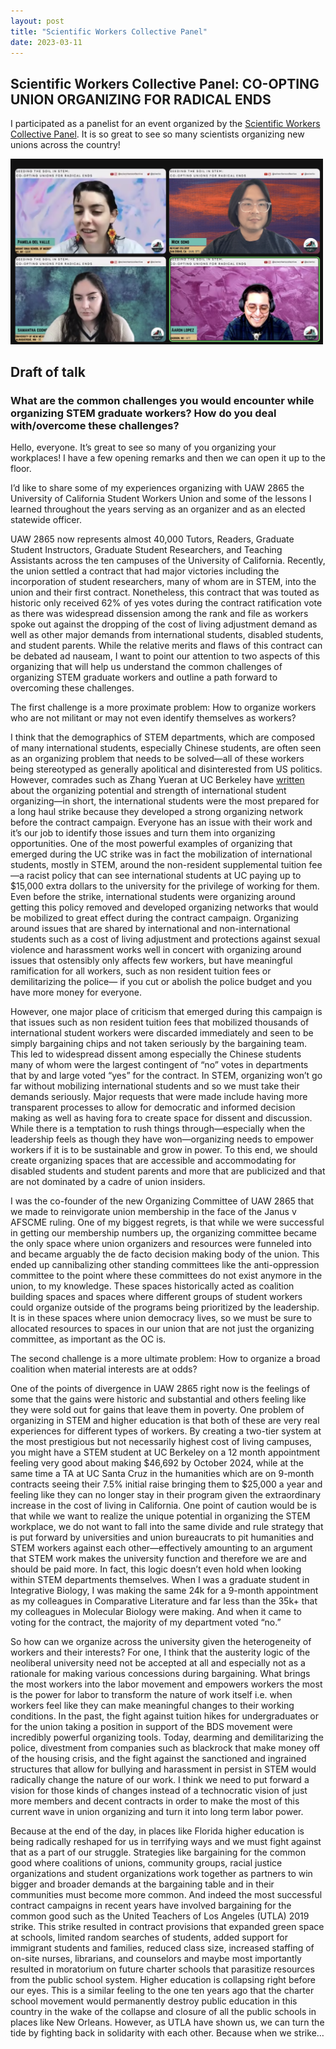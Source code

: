 ```yaml
---
layout: post
title: "Scientific Workers Collective Panel"
date: 2023-03-11
---
```

## Scientific Workers Collective Panel: CO-OPTING UNION ORGANIZING FOR RADICAL ENDS

I participated as a panelist for an event organized by the [Scientific Workers Collective Panel](https://linktr.ee/sciworkerscollective). It is so great to see so many scientists organizing new unions across the country! 

<img src="/images/SWC.png" alt="Comrades at the SWC" style="width:500px">

## Draft of talk

### What are the common challenges you would encounter while organizing STEM graduate workers? How do you deal with/overcome these challenges? 

Hello, everyone. It’s great to see so many of you organizing your workplaces! 
I have a few opening remarks and then we can open it up to the floor. 

I’d like to share some of my experiences organizing with UAW 2865 the University of California Student Workers Union and some of the lessons I learned throughout the years serving as an organizer and as an elected statewide officer. 

UAW 2865 now represents almost 40,000 Tutors, Readers, Graduate Student Instructors, Graduate Student Researchers, and Teaching Assistants across the ten campuses of the University of California. Recently, the union settled a contract that had major victories including the incorporation of student researchers, many of whom are in STEM, into the union and their first contract. Nonetheless, this contract that was touted as historic only received 62% of yes votes during the contract ratification vote as there was widespread dissension among the rank and file as workers spoke out against the dropping of the cost of living adjustment demand as well as other major demands from international students, disabled students, and student parents. While the relative merits and flaws of this contract can be debated ad nauseam, I want to point our attention to two aspects of this organizing that will help us understand the common challenges of organizing STEM graduate workers and outline a path forward to overcoming these challenges. 

The first challenge is a more proximate problem: How to organize workers who are not militant or may not even identify themselves as workers?

I think that the demographics of STEM departments, which are composed of many international students, especially Chinese students, are often seen as an organizing problem that needs to be solved—all of these workers being stereotyped as generally apolitical and disinterested from US politics. However, comrades such as Zhang Yueran at UC Berkeley have [written](https://lausancollective.com/2023/chinese-student-workers-uc-strike/) about the organizing potential and strength of international student organizing—in short, the international students were the most prepared for a long haul strike because they developed a strong organizing network before the contract campaign.  Everyone has an issue with their work and it’s our job to identify those issues and turn them into organizing opportunities. One of the most powerful examples of organizing that emerged during the UC strike was in fact the mobilization of international students, mostly in STEM, around the non-resident supplemental tuition fee—a racist policy that can see international students at UC paying up to $15,000 extra dollars to the university for the privilege of working for them. Even before the strike, international students were organizing around getting this policy removed and developed organizing networks that would be mobilized to great effect during the contract campaign. Organizing around issues that are shared by international and non-international students such as a cost of living adjustment and protections against sexual violence and harassment works well in concert with organizing around issues that ostensibly only affects few workers, but have meaningful ramification for all workers, such as non resident tuition fees or demilitarizing the police— if you cut or abolish the police budget and you have more money for everyone.

However, one major place of criticism that emerged during this campaign is that issues such as non resident tuition fees that mobilized thousands of international student workers were discarded immediately and seen to be simply bargaining chips and not taken seriously by the bargaining team. This led to widespread dissent among especially the Chinese students many of whom were the largest contingent of “no” votes in departments that by and large voted “yes” for the contract. In STEM, organizing won’t go far without mobilizing international students and so we must take their demands seriously. Major requests that were made include having more transparent processes to allow for democratic and informed decision making as well as having fora to create space for dissent and discussion. While there is a temptation to rush things through—especially when the leadership feels as though they have won—organizing needs to empower workers if it is to be sustainable and grow in power. To this end, we should create organizing spaces that are accessible and accommodating for disabled students and student parents and more that are publicized and that are not dominated by a cadre of union insiders.

I was the co-founder of the new Organizing Committee of UAW 2865 that we made to reinvigorate union membership in the face of the Janus v AFSCME ruling. One of my biggest regrets, is that while we were successful in getting our membership numbers up, the organizing committee became the only space where union organizers and resources were funneled into and became arguably the de facto decision making body of the union. This ended up cannibalizing other standing committees like the anti-oppression committee to the point where these committees do not exist anymore in the union, to my knowledge. These spaces historically acted as coalition building spaces and spaces where different groups of student workers could organize outside of the programs being prioritized by the leadership. It is in these spaces where union democracy lives, so we must be sure to allocated resources to spaces in our union that are not just the organizing committee, as important as the OC is. 

The second challenge is a more ultimate problem: How to organize a broad coalition when material interests are at odds?

One of the points of divergence in UAW 2865 right now is the feelings of some that the gains were historic and substantial and others feeling like they were sold out for gains that leave them in poverty. One problem of organizing in STEM and higher education is that both of these are very real experiences for different types of workers. By creating a two-tier system at the most prestigious but not necessarily highest cost of living campuses, you might have a STEM student at UC Berkeley on a 12 month appointment feeling very good about making $46,692 by October 2024, while at the same time a TA at UC Santa Cruz in the humanities which are on 9-month contracts seeing their 7.5% initial raise bringing them to $25,000 a year and feeling like they can no longer stay in their program given the extraordinary increase in the cost of living in California.  One point of caution would be is that while we want to realize the unique potential in organizing the STEM workplace, we do not want to fall into the same divide and rule strategy that is put forward by universities and union bureaucrats to pit humanities and STEM workers against each other—effectively amounting to an argument that STEM work makes the university function and therefore we are and should be paid more. In fact, this logic doesn’t even hold when looking within STEM departments themselves. When I was a graduate student in Integrative Biology, I was making the same 24k for a 9-month appointment as my colleagues in Comparative Literature and far less than the 35k+ that my colleagues in Molecular Biology were making. And when it came to voting for the contract, the majority of my department voted “no.”

So how can we organize across the university given the heterogeneity of workers and their interests? For one, I think that the austerity logic of the neoliberal university need not be accepted at all and especially not as a rationale for making various concessions during bargaining. What brings the most workers into the labor movement and empowers workers the most is the power for labor to transform the nature of work itself i.e. when workers feel like they can make meaningful changes to their working conditions. In the past, the fight against tuition hikes for undergraduates or for the union taking a position in support of the BDS movement were incredibly powerful organizing tools. Today, dearming and demilitarizing the police, divestment from companies such as blackrock that make money off of the housing crisis, and the fight against the sanctioned and ingrained structures that allow for bullying and harassment in persist in STEM would radically change the nature of our work. I think we need to put forward a vision for those kinds of changes instead of a technocratic vision of just more members and decent contracts in order to make the most of this current wave in union organizing and turn it into long term labor power.

Because at the end of the day, in places like Florida higher education is being radically reshaped for us in terrifying ways and we must fight against that as a part of our struggle. Strategies like bargaining for the common good where coalitions of unions, community groups, racial justice organizations and student organizations work together as partners to win bigger and broader demands at the bargaining table and in their communities must become more common. And indeed the most successful contract campaigns in recent years have involved bargaining for the common good such as the United Teachers of Los Angeles (UTLA) 2019 strike. This strike resulted in contract provisions that expanded green space at schools, limited random searches of students, added support for immigrant students and families, reduced class size, increased staffing of on-site nurses, librarians, and counselors and maybe most importantly resulted in moratorium on future charter schools that parasitize resources from the public school system. Higher education is collapsing right before our eyes. This is a similar feeling to the one ten years ago that the charter school movement would permanently destroy public education in this country in the wake of the collapse and closure of all the public schools in places like New Orleans. However, as UTLA have shown us, we can turn the tide by fighting back in solidarity with each other. Because when we strike…
